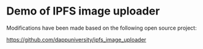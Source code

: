 # Demo of IPFS image uploader

Modifications have been made based on the following open source project:

https://github.com/dappuniversity/ipfs_image_uploader


